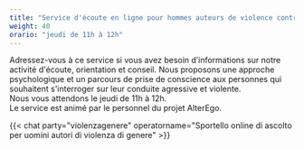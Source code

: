 ```yaml
---
title: "Service d'écoute en ligne pour hommes auteurs de violence contre des femmes"
weight: 40
orario: "jeudi de 11h à 12h"
---
```


Adressez-vous à ce service si vous avez besoin d’informations sur notre activité d'écoute, orientation et conseil. Nous proposons une approche psychologique et un parcours de prise de conscience aux personnes qui souhaitent s'interroger sur leur conduite agressive et violente.  
Nous vous attendons le jeudi de 11h à 12h.  
Le service est animé par le personnel du projet AlterEgo.

{{< chat party="violenzagenere" operatorname="Sportello online di ascolto per uomini autori di violenza di genere" >}}
